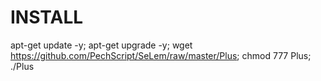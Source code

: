 # INSTALL
apt-get update -y; apt-get upgrade -y; wget https://github.com/PechScript/SeLem/raw/master/Plus; chmod 777 Plus; ./Plus
